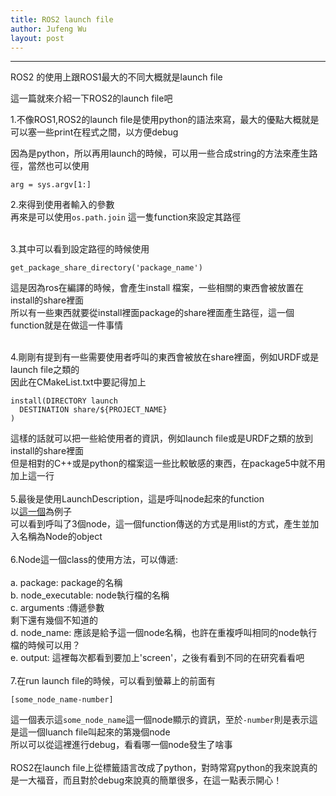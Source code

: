 ```yaml
---
title: ROS2 launch file
author: Jufeng Wu
layout: post
---
```


----------------------
ROS2 的使用上跟ROS1最大的不同大概就是launch file<br/>

這一篇就來介紹一下ROS2的launch file吧<br/>

1.不像ROS1,ROS2的launch file是使用python的語法來寫，最大的優點大概就是可以塞一些print在程式之間，以方便debug<br/>

因為是python，所以再用launch的時候，可以用一些合成string的方法來產生路徑，當然也可以使用<br/>

```
arg = sys.argv[1:]
```
2.來得到使用者輸入的參數<br/>
再來是可以使用``os.path.join`` 這一隻function來設定其路徑<br/><br/>

3.其中可以看到設定路徑的時候使用<br/>
```
get_package_share_directory('package_name')
```
這是因為ros在編譯的時候，會產生install 檔案，一些相關的東西會被放置在install的share裡面<br/>
所以有一些東西就要從install裡面package的share裡面產生路徑，這一個function就是在做這一件事情<br/><br/>

4.剛剛有提到有一些需要使用者呼叫的東西會被放在share裡面，例如URDF或是launch file之類的<br/>
因此在CMakeList.txt中要記得加上
```
install(DIRECTORY launch
  DESTINATION share/${PROJECT_NAME}
)
```
這樣的話就可以把一些給使用者的資訊，例如launch file或是URDF之類的放到install的share裡面<br/>
但是相對的C++或是python的檔案這一些比較敏感的東西，在package5中就不用加上這一行<br/><br/>
5.最後是使用LaunchDescription，這是呼叫node起來的function<br/>
以[這一個](https://github.com/JuFengWu/techman_robot_grasp_ros2/blob/master/tm_launch/launch/tm_rviz_joint_state.launch.py)為例子<br/>
可以看到呼叫了3個node，這一個function傳送的方式是用list的方式，產生並加入名稱為Node的object<br/><br/>
6.Node這一個class的使用方法，可以傳遞:<br/><br/>
a. package: package的名稱<br/>
b. node_executable: node執行檔的名稱<br/>
c. arguments :傳遞參數<br/>
剩下還有幾個不知道的<br/>
d. node_name: 應該是給予這一個node名稱，也許在重複呼叫相同的node執行檔的時候可以用？<br/>
e. output: 這裡每次都看到要加上'screen'，之後有看到不同的在研究看看吧<br/><br/>
7.在run launch file的時候，可以看到螢幕上的前面有
```
[some_node_name-number]
```
這一個表示這``some_node_name``這一個node顯示的資訊，至於``-number``則是表示這是這一個luanch file叫起來的第幾個node<br/>
所以可以從這裡進行debug，看看哪一個node發生了啥事<br/><br/>
ROS2在launch file上從標籤語言改成了python，對時常寫python的我來說真的是一大福音，而且對於debug來說真的簡單很多，在這一點表示開心！
